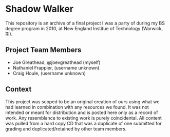 # Shadow Walker

This repository is an archive of a final project I was a party of during my BS degree program in 2010, at New England Institue of Technology (Warwick, RI).

## Project Team Members

- Joe Greathead, @joevgreathead (myself)
- Nathaniel Frappier, (username unknown)
- Craig Houle, (username unknown)

## Context

This project was scoped to be an original creation of ours using what we had learned in combination with any resources we found. It was not intended or meant for distribution and is posted here only as a record of work. Any resemblance to existing work is purely coincidental. All content was pulled from a hard copy CD that was a duplicate of one submitted for grading and duplicated/retained by other team members.
